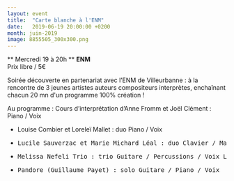 ```yaml
---
layout: event
title:  "Carte blanche à l'ENM"
date:   2019-06-19 20:00:00 +0200
month: juin-2019
image: 8855505_300x300.png
---
```


**
Mercredi 19 à 20h  ** **ENM**  
Prix libre / 5€

Soirée découverte en partenariat avec l’ENM de Villeurbanne : à la rencontre de 3 jeunes artistes auteurs compositeurs interprètes, enchaînant chacun 20 mn d'un programme 100% création !



Au programme : Cours d’interprétation d’Anne Fromm et Joël Clément : Piano / Voix

  * Louise Combier et Loreleï Mallet : duo Piano / Voix

 
  * <pre class="m_8014780273833515713m_3616921875651793997moz-quote-pre">Lucile Sauverzac et Marie Michard Léal : duo Clavier / Machines / 2 Voix  </pre>

  * <pre class="m_8014780273833515713m_3616921875651793997moz-quote-pre">Melissa Nefeli Trio</b> : trio Guitare / Percussions / Voix Lead </pre>

  * <pre class="m_8014780273833515713m_3616921875651793997moz-quote-pre">Pandore (Guillaume Payet) : solo Guitare / Piano / Voix </pre>